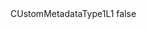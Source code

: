 <?xml version="1.0" encoding="UTF-8"?>
<CustomMetadata xmlns="http://soap.sforce.com/2006/04/metadata">
    <label>CUstomMetadataType1L1</label>
    <protected>false</protected>
</CustomMetadata>
